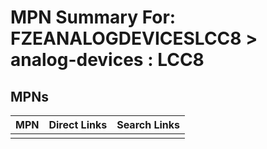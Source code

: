 



# MPN Summary For: FZEANALOGDEVICESLCC8 > analog-devices : LCC8

## MPNs
  

|MPN|Direct Links|Search Links|
| :--- | :--- | :--- |
||||

